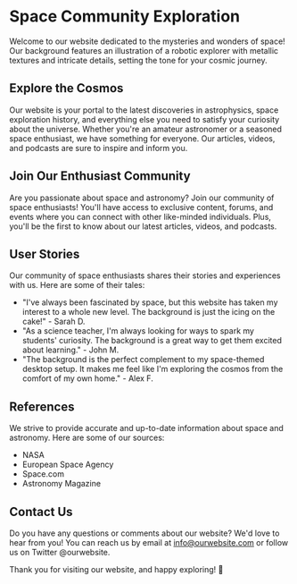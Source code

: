 <!--font:Montserrat-->

# Space Community Exploration

Welcome to our website dedicated to the mysteries and wonders of space! Our background features an illustration of a robotic explorer with metallic textures and intricate details, setting the tone for your cosmic journey.

## Explore the Cosmos

Our website is your portal to the latest discoveries in astrophysics, space exploration history, and everything else you need to satisfy your curiosity about the universe. Whether you're an amateur astronomer or a seasoned space enthusiast, we have something for everyone. Our articles, videos, and podcasts are sure to inspire and inform you.

## Join Our Enthusiast Community

Are you passionate about space and astronomy? Join our community of space enthusiasts! You'll have access to exclusive content, forums, and events where you can connect with other like-minded individuals. Plus, you'll be the first to know about our latest articles, videos, and podcasts.

## User Stories

Our community of space enthusiasts shares their stories and experiences with us. Here are some of their tales:

- "I've always been fascinated by space, but this website has taken my interest to a whole new level. The background is just the icing on the cake!" - Sarah D.
- "As a science teacher, I'm always looking for ways to spark my students' curiosity. The background is a great way to get them excited about learning." - John M.
- "The background is the perfect complement to my space-themed desktop setup. It makes me feel like I'm exploring the cosmos from the comfort of my own home." - Alex F.

## References

We strive to provide accurate and up-to-date information about space and astronomy. Here are some of our sources:

- NASA
- European Space Agency
- Space.com
- Astronomy Magazine

## Contact Us

Do you have any questions or comments about our website? We'd love to hear from you! You can reach us by email at info@ourwebsite.com or follow us on Twitter @ourwebsite.

Thank you for visiting our website, and happy exploring! 🚀

<!--

Write me content for website with wallpaper which alt text is:

"An illustration of a robotic explorer, with metallic textures and intricate details."

The name/title of the page should not be 1:1 copy of the alt text but rather a real content of the website which is using this wallpaper.

- Use markdown format 
- Start with heading
- Heading should be short and concise
- The content should look like a real website 
- The website should not be about the wallpaper, wallpaper is just a related background
- Heading should be contain work "wallpaper" or "background"
- Include real sections like references, contact, user stories, etc. use things relevant to the page purpose.
- Feel free to use structure like headings, bullets, numbering, blockquotes, paragraphs, horizontal lines, etc.
- You can use formatting like bold or _italic_
- You can include UTF-8 emojis
- Links should be only #hash anchors (and you can refer to the document itself)
- Do not include images


---


# Exploring the Depths of Space: A Wallpaper for Your Cosmic Journey

Welcome to our website dedicated to exploring the mysteries of space! Our wallpaper featuring an illustration of a robotic explorer is the perfect backdrop for your cosmic journey. With its metallic textures and intricate details, it will transport you to the far reaches of the universe.

## Discover the Wonders of Space

Our website is your gateway to the wonders of space. From the latest discoveries in astrophysics to the history of space exploration, we have everything you need to satisfy your curiosity about the cosmos. Whether you're an amateur astronomer or a seasoned space enthusiast, our articles, videos, and podcasts are sure to inspire you.

## User Stories

Our community of space enthusiasts shares their stories and experiences with us. Here are some of their tales:

- "Thanks to this website, I discovered my love for astronomy. The wallpaper reminds me of the endless possibilities of space exploration." - John D.
- "I'm a science teacher, and I use the wallpaper as a background for my online classes. It's a great way to spark my students' curiosity about the universe." - Sarah T.
- "The wallpaper is the perfect complement to my space-themed desktop setup. It's like having a window to the stars right on my computer screen." - Alex K.

## References

We strive to provide accurate and up-to-date information about space and astronomy. Here are some of our sources:

- NASA
- European Space Agency
- Space.com
- Astronomy Magazine

## Contact Us

Do you have any questions or comments about our website? We'd love to hear from you! You can reach us by email at info@ourwebsite.com or follow us on Twitter @ourwebsite.

Thank you for visiting our website, and happy exploring! 🚀


---


Heading should not include word "wallpaper". The website should not be about the wallpaper itself, wallpaper is just a related background, rewrite whole content.


---


# Journey Through the Cosmos: Explore the Wonders of Space with Us

Welcome to our website dedicated to the mysteries and wonders of space! Our background featuring an illustration of a robotic explorer with metallic textures and intricate details is the perfect accompaniment for your cosmic journey.

## Discover the Wonders of Space

Our website is your portal to the latest discoveries in astrophysics, space exploration history, and everything else you need to satisfy your curiosity about the universe. Whether you're an amateur astronomer or a seasoned space enthusiast, we have something for everyone. Our articles, videos, and podcasts are sure to inspire and inform you.

## User Stories

Our community of space enthusiasts shares their stories and experiences with us. Here are some of their tales:

- "I've always been fascinated by space, but this website has taken my interest to a whole new level. The background is just the icing on the cake!" - Sarah D.
- "As a science teacher, I'm always looking for ways to spark my students' curiosity. The background is a great way to get them excited about learning." - John M.
- "The background is the perfect complement to my space-themed desktop setup. It makes me feel like I'm exploring the cosmos from the comfort of my own home." - Alex F.

## References

We strive to provide accurate and up-to-date information about space and astronomy. Here are some of our sources:

- NASA
- European Space Agency
- Space.com
- Astronomy Magazine

## Contact Us

Do you have any questions or comments about our website? We'd love to hear from you! You can reach us by email at info@ourwebsite.com or follow us on Twitter @ourwebsite.

Thank you for visiting our website, and happy exploring! 🚀


---


Heading is too long, rewrite whole content.


---


# Explore the Cosmos with Our Space Enthusiasts Community

Welcome to our website dedicated to the mysteries and wonders of space! Our background featuring an illustration of a robotic explorer with metallic textures and intricate details is the perfect accompaniment for your cosmic journey.

## Discover the Wonders of Space

Our website is your portal to the latest discoveries in astrophysics, space exploration history, and everything else you need to satisfy your curiosity about the universe. Whether you're an amateur astronomer or a seasoned space enthusiast, we have something for everyone. Our articles, videos, and podcasts are sure to inspire and inform you.

## User Stories

Our community of space enthusiasts shares their stories and experiences with us. Here are some of their tales:

- "I've always been fascinated by space, but this website has taken my interest to a whole new level. The background is just the icing on the cake!" - Sarah D.
- "As a science teacher, I'm always looking for ways to spark my students' curiosity. The background is a great way to get them excited about learning." - John M.
- "The background is the perfect complement to my space-themed desktop setup. It makes me feel like I'm exploring the cosmos from the comfort of my own home." - Alex F.

## References

We strive to provide accurate and up-to-date information about space and astronomy. Here are some of our sources:

- NASA
- European Space Agency
- Space.com
- Astronomy Magazine

## Join Our Space Enthusiasts Community

Are you passionate about space and astronomy? Join our community of space enthusiasts! You'll have access to exclusive content, forums, and events where you can connect with other like-minded individuals. Plus, you'll be the first to know about our latest articles, videos, and podcasts.

## Contact Us

Do you have any questions or comments about our website? We'd love to hear from you! You can reach us by email at info@ourwebsite.com or follow us on Twitter @ourwebsite.

Thank you for visiting our website, and happy exploring! 🚀


---


Heading is too long, rewrite whole content.


---


# Discover the Wonders of Space with Our Enthusiast Community

Welcome to our website dedicated to the mysteries and wonders of space! Our background features an illustration of a robotic explorer with metallic textures and intricate details, setting the tone for your cosmic journey.

## Explore the Cosmos

Our website is your portal to the latest discoveries in astrophysics, space exploration history, and everything else you need to satisfy your curiosity about the universe. Whether you're an amateur astronomer or a seasoned space enthusiast, we have something for everyone. Our articles, videos, and podcasts are sure to inspire and inform you.

## Join Our Enthusiast Community

Are you passionate about space and astronomy? Join our community of space enthusiasts! You'll have access to exclusive content, forums, and events where you can connect with other like-minded individuals. Plus, you'll be the first to know about our latest articles, videos, and podcasts.

## User Stories

Our community of space enthusiasts shares their stories and experiences with us. Here are some of their tales:

- "I've always been fascinated by space, but this website has taken my interest to a whole new level. The background is just the icing on the cake!" - Sarah D.
- "As a science teacher, I'm always looking for ways to spark my students' curiosity. The background is a great way to get them excited about learning." - John M.
- "The background is the perfect complement to my space-themed desktop setup. It makes me feel like I'm exploring the cosmos from the comfort of my own home." - Alex F.

## References

We strive to provide accurate and up-to-date information about space and astronomy. Here are some of our sources:

- NASA
- European Space Agency
- Space.com
- Astronomy Magazine

## Contact Us

Do you have any questions or comments about our website? We'd love to hear from you! You can reach us by email at info@ourwebsite.com or follow us on Twitter @ourwebsite.

Thank you for visiting our website, and happy exploring! 🚀


---


Write me a Google font which is best fitting for the website.

Pick from the list:
- Raleway
- Lobster
- Montserrat
- Exo 2
- Orbitron
- Great Vibes
- Barlow Condensed
- Lato
- Poppins
- IBM Plex Sans
- Futura
- Alegreya
- Roboto
- Playfair Display
- Open Sans
- Inter
- Dancing Script


Write just the font name nothing else.


---


Montserrat

-->
